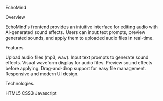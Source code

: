 EchoMind

Overview

EchoMind's frontend provides an intuitive interface for editing audio with AI-generated sound effects. Users can input text prompts, preview generated sounds, and apply them to uploaded audio files in real-time.

Features

Upload audio files (mp3, wav).
Input text prompts to generate sound effects.
Visual waveform display for audio files.
Preview sound effects before applying.
Drag-and-drop support for easy file management.
Responsive and modern UI design.

Technologies

HTML5
CSS3
Javascript
